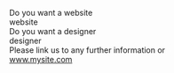 Do you want a website<br/>website<br/>Do you want a designer<br/>designer<br/>Please link us to any further information or<br/>www.mysite.com